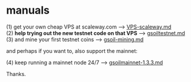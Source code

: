 # manuals

 (1) get your own cheap VPS at scaleway.com --> [VPS-scaleway.md](VPS-scaleway.md)  
 (2) **help trying out the new testnet code on that VPS** -->  [gsoiltestnet.md](gsoiltestnet.md)  
 (3) and mine your first testnet coins --> [gsoil-mining.md](gsoil-mining.md)
 
and perhaps if you want to, also support the mainnet:

 (4) keep running a mainnet node 24/7 -->  [gsoilmainnet-1.3.3.md](gsoilmainnet-1.3.3.md)
 
Thanks.

